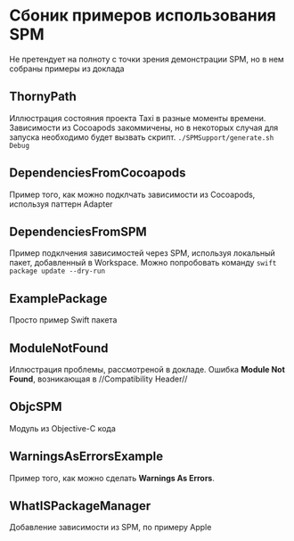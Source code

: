# Сбоник примеров использования SPM

Не претендует на полноту с точки зрения демонстрации SPM, но в нем собраны примеры из доклада

## ThornyPath

Иллюстрация состояния проекта Taxi в разные моменты времени. Зависимости из Cocoapods закоммичены, но в некоторых случая для запуска необходимо будет вызвать скрипт.
``./SPMSupport/generate.sh Debug``

## DependenciesFromCocoapods

Пример того, как можно подклчать зависимости из Cocoapods, используя паттерн Adapter

## DependenciesFromSPM

Пример подклчения зависимостей через SPM, используя локальный пакет, добавленный в Workspace. Можно попробовать команду
``swift package update --dry-run``

## ExamplePackage

Просто пример Swift пакета

## ModuleNotFound

Иллюстрация проблемы, рассмотреной в докладе. Ошибка **Module Not Found**, возникающая в //Compatibility Header//

## ObjcSPM

Модуль из Objective-С кода

## WarningsAsErrorsExample

Пример того, как можно сделать **Warnings As Errors**.

## WhatISPackageManager

Добавление зависимости из SPM, по примеру Apple
